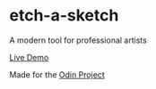 # etch-a-sketch
A modern tool for professional artists

[Live Demo](https://nickpinecone.github.io/etch-a-sketch/)

Made for the [Odin Project](https://www.theodinproject.com)
